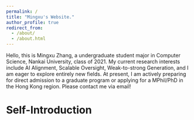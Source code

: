 ```yaml
---
permalink: /
title: "Mingxu's Website."
author_profile: true
redirect_from: 
  - /about/
  - /about.html
---
```


Hello, this is Mingxu Zhang, a undergraduate student major in Computer Science, Nankai University, class of 2021. My current research interests include AI Alignment, Scalable Oversight, Weak-to-strong Generation, and I am eager to explore entirely new fields. At present, I am actively preparing for direct admission to a graduate program or applying for a MPhil/PhD in the Hong Kong region. Please contact me via email!

Self-Introduction
======

